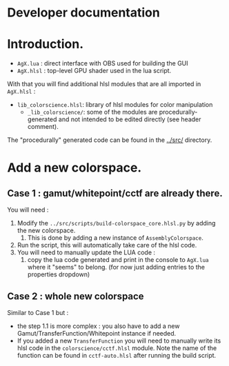 # Developer documentation

# Introduction.

- `AgX.lua` : direct interface with OBS used for building the GUI
- `AgX.hlsl` : top-level GPU shader used in the lua script.

With that you will find additional hlsl modules that are all imported in `AgX.hlsl` :

- `lib_colorscience.hlsl`: library of hlsl modules for color manipulation
  - `_lib_colorscience/`: some of the modules are procedurally-generated and not 
   intended to be edited directly (see header comment).

The "procedurally" generated code can be found in the [../src/](../src) directory.

# Add a new colorspace.

## Case 1 : gamut/whitepoint/cctf are already there.

You will need :

1. Modify the `../src/scripts/build-colorspace_core.hlsl.py` by adding the new colorspace.
   1. This is done by adding a new instance of `AssemblyColorspace`.
2. Run the script, this will automatically take care of the hlsl code.
3. You will need to manually update the LUA code :
   1. copy the lua code generated and print in the console to `AgX.lua` where it "seems" to belong. 
   (for now just adding entries to the properties dropdown)

## Case 2 : whole new colorspace

Similar to Case 1 but :

- the step 1.1 is more complex : you also have to add a new Gamut/TransferFunction/Whitepoint
instance if needed.
- If you added a new `TransferFunction` you will need to manually write its 
hlsl code in the `colorscience/cctf.hlsl` module. Note the name of the function
can be found in `cctf-auto.hlsl` after running the build script.
